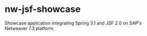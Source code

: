 nw-jsf-showcase
===============

Showcase application integrating Spring 3.1 and JSF 2.0 on SAP's Netweaver 7.3 platform.
